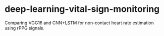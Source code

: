 # deep-learning-vital-sign-monitoring
Comparing VGG16 and CNN+LSTM for non-contact heart rate estimation using rPPG signals.
